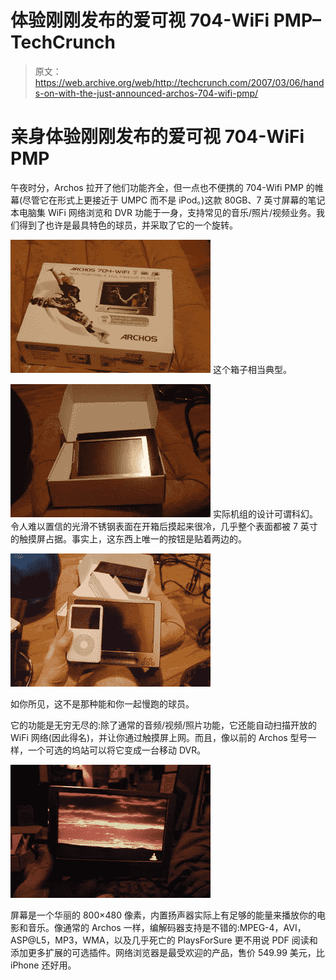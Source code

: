 # 体验刚刚发布的爱可视 704-WiFi PMP–TechCrunch

> 原文：<https://web.archive.org/web/http://techcrunch.com/2007/03/06/hands-on-with-the-just-announced-archos-704-wifi-pmp/>

# 亲身体验刚刚发布的爱可视 704-WiFi PMP

午夜时分，Archos 拉开了他们功能齐全，但一点也不便携的 704-Wifi PMP 的帷幕(尽管它在形式上更接近于 UMPC 而不是 iPod。)这款 80GB、7 英寸屏幕的笔记本电脑集 WiFi 网络浏览和 DVR 功能于一身，支持常见的音乐/照片/视频业务。我们得到了也许是最具特色的球员，并采取了它的一个旋转。

 ![](img/30a3e5be56cb6e6b9abfff0085c2c9c4.png)
这个箱子相当典型。

![](img/11b246a78b2df49293fd68ad61c104a2.png)
实际机组的设计可谓科幻。令人难以置信的光滑不锈钢表面在开箱后摸起来很冷，几乎整个表面都被 7 英寸的触摸屏占据。事实上，这东西上唯一的按钮是贴着两边的。

![](img/6f4c7d29bc3448f026d5e8b0c7a9752c.png)

如你所见，这不是那种能和你一起慢跑的球员。

它的功能是无穷无尽的:除了通常的音频/视频/照片功能，它还能自动扫描开放的 WiFi 网络(因此得名)，并让你通过触摸屏上网。而且，像以前的 Archos 型号一样，一个可选的坞站可以将它变成一台移动 DVR。

![](img/b30afb35cbafbf4ffdda4ba93c9eb912.png)

屏幕是一个华丽的 800×480 像素，内置扬声器实际上有足够的能量来播放你的电影和音乐。像通常的 Archos 一样，编解码器支持是不错的:MPEG-4，AVI，ASP@L5，MP3，WMA，以及几乎死亡的 PlaysForSure 更不用说 PDF 阅读和添加更多扩展的可选插件。网络浏览器是最受欢迎的产品，售价 549.99 美元，比 iPhone 还好用。